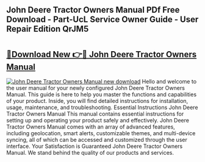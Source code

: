 ## John Deere Tractor Owners Manual PDf Free Download - Part-UcL Service Owner Guide - User Repair Edition QrJM5

# <h2><a href="http://bc93285.oget.top/?id=John+Deere+Tractor+Owners+Manual">🔗Download New 👉🔴 John Deere Tractor Owners Manual</a></h2>

[![John Deere Tractor Owners Manual new download](https://i.imgur.com/5g1atiW.png)](http://bc93285.oget.top/?id=John+Deere+Tractor+Owners+Manual)
Hello and welcome to the user manual for your newly configured John Deere Tractor Owners Manual. This guide is here to help you master the functions and capabilities of your product. Inside, you will find detailed instructions for installation, usage, maintenance, and troubleshooting. Essential Instructions John Deere Tractor Owners Manual This manual contains essential instructions for setting up and operating your product safely and effectively. John Deere Tractor Owners Manual comes with an array of advanced features, including geolocation, smart alerts, customizable themes, and multi-device syncing, all of which can be accessed and customized through the user interface. Your Satisfaction is Guaranteed John Deere Tractor Owners Manual. We stand behind the quality of our products and services.
